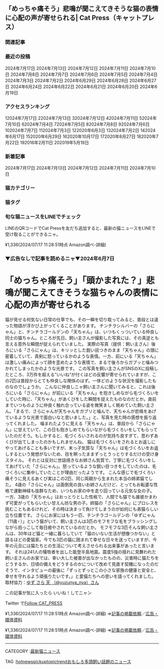 「めっちゃ痛そう」悲鳴が聞こえてきそうな猫の表情に心配の声が寄せられる| Cat Press（キャットプレス）
---

### 関連記事

### 最近の投稿
2024年7月17日
2024年7月13日
2024年7月12日
2024年7月11日
2024年7月10日
2024年7月8日
2024年7月7日
2024年7月6日
2024年7月5日
2024年7月4日
2024年7月3日
2024年7月2日
2024年6月29日
2024年6月28日
2024年6月27日
2024年6月24日
2024年6月22日
2024年6月21日
2024年6月20日
2024年6月19日

### アクセスランキング
12024年7月17日
22024年7月13日
32024年7月12日
42024年7月11日
52024年7月10日
62024年7月4日
72024年7月5日
82024年7月8日
92024年7月6日
102024年7月7日
112024年7月3日
122020年6月3日
132024年7月2日
142024年6月17日
152020年6月29日
162020年10月17日
172020年8月27日
182020年7月22日
192016年2月11日
202019年5月19日

### 新着記事
2024年7月17日
2024年7月13日
2024年7月12日
2024年7月11日
2024年7月10日

### 猫カテゴリー

### 猫タグ

### 旬な猫ニュースをLINEでチェック

LINEのQRコードでCat Pressを友だち追加すると、最新の猫ニュースをLINEで受け取ることができるニャ。



¥1,336(2024/07/17 11:28:51時点 Amazon調べ-詳細)

### ▼広告なしで記事を読めるニャ▼2024年6月7日

# 「めっちゃ痛そう」「頭かまれた？」悲鳴が聞こえてきそうな猫ちゃんの表情に心配の声が寄せられる
猫が見せる何気ない日常の仕草でも、その一瞬を切り取ってみると、普段とは違った物語が浮かび上がってくることがあります。
チンチラシルバーの「さらにゃん」と、チンチラゴールデンの「天ちゃん」は、いつもくっついている仲良し同士の猫ちゃん。ところが先日、飼い主さんが撮影した写真には、その真逆とも言える意外な瞬間が捉えられていました。
実際の写真（提供：飼い主さん）後ろにいる「さらにゃん」は、キリッとした鋭い目つきのまま「天ちゃん」の頭に密着していて、真剣に怒っているかのような表情。一方、前にいる「天ちゃん」は激しい痛みによって顔を歪めたような表情で、まるで後ろからガブッと噛みつかれてしまったかのような光景です。
この写真を飼い主さんがSNSのXに投稿したところ、3万件を超える”いいね”が付くほどの反響が寄せられていますが、この2匹は普段からとても仲良しな関係のはず。一体どのような状況を撮影したものなのでしょうか。
こんなに仲良しニャ飼い主さんに聞いてみると、これは後ろにいる「さらにゃん」が前にいる「天ちゃん」を抱きしめながら毛づくろいをしていた時に、「天ちゃん」があくびをした瞬間を捉えたものなのだとか。直前までいつものように仲良く触れ合っている姿を微笑ましく眺めていた飼い主さん。「まるで、さらにゃんが天ちゃんをガブリと噛んで、天ちゃんが悲鳴をあげているような光景で面白いなと思いました。」と、写真を見た時の感想を振り返ってくれました。
噛まれたように見える「天ちゃん」は、普段から「さらにゃん」に甘えていて、この日も抱きしめてもらいながら毛づくろいをしてもらっていたのだそう。もしかすると、毛づくろいされるのが気持ち良すぎて、思わずあくびが出てしまったのかもしれませんね。
猫は毛づくろいをされるとお返しにやってあげることも多いですが、末っ子気質な「天ちゃん」は毛づくろいをお返しするという発想がないため、目を瞑ったままずっとうっとりするだけの受け身スタイル。
それとは反対に世話焼きなお姉さん気質で、丁寧に毛づくろいをしてあげていた「さらにゃん」。怒っているような鋭い目つきをしていたのは、毛づくろいに集中していたことが理由だったようです。
こんな感じで毛づくろい痛そうに見えるあくび実はこの2匹、同じ両親から生まれた本当の姉弟猫でした。
4歳の「さらにゃん」は面倒見の良いお姉さんだけど、とってもお転婆な性格で運動神経も抜群なため、いつもお家の中を走り回っている元気な女の子。
一方、3歳の「天ちゃん」はおっとりとした性格で、人間でも猫でも誰彼かまわず可愛がってもらいたい甘えん坊な男の子。姉猫の「さらにゃん」にプロレスを挑むこともあるけれど、その時は決まって負けてしまうのが如何にも弟猫らしい立ち位置です。
さらにお家にはもう一匹、チンチラゴールデンの「ゆずにゃん（11歳♀）」という猫がいて、飼い主さんは3匹のモフモフな毛をブラッシングしながら抱っこして毎日癒やされているのだとか。
モフモフな3匹そんな飼い主さんは、30年ほど猫と一緒に暮らしていて「猫のいない生活が想像つかない」と語るほどの愛猫家。今でも3匹の猫に囲まれて幸せな日々を送っていますが、今年の元旦には猫たちとの生活について考えさせられる出来事があったと言います。
それは241人の犠牲者を出した能登半島地震。震度5強の揺れに見舞われた飼い主さんのお家では、幸い大した被害が出なかったものの、災害時に猫たちをどうするか、日頃の備えをどうするのかについて改めて見直す契機になったのだそうで、インタビューの最後に「ずっとずっとこの小さな家族の健康と安全と、幸せを守れるよう頑張りたいです。」と愛猫たちへの思いを語ってくれました。
取材協力：[ゆず さら 天 （@yuzunya_nya）さん](https://x.com/yuzunya_nya)

この記事が気に入ったら
いいね！してニャン

Twitter で[Follow CAT_PRESS](https://twitter.com/CAT_PRESS)

¥1,336(2024/07/17 11:28:51時点 Amazon調べ-詳細)
⇒[記事の掲載依頼](https://cat-press.com/contact/publication-request?iref=publication_request_article_end)／[広告・媒体資料](https://cat-press.com/contact/ad?iref=contact_ad_article_end)

¥1,336(2024/07/17 11:28:51時点 Amazon調べ-詳細)
⇒[記事の掲載依頼](https://cat-press.com/contact/publication-request?iref=publication_request_article_end)／[広告・媒体資料](https://cat-press.com/contact/ad?iref=contact_ad_article_end)

---
CATEGORY :[最新猫ニュース](https://cat-press.com/category/cat-news)

TAG :[hot](https://cat-press.com/tag/hot)[news](https://cat-press.com/tag/news)[pickup](https://cat-press.com/tag/pickup)[topic](https://cat-press.com/tag/topic)[trend](https://cat-press.com/tag/trend)[おもしろ](https://cat-press.com/tag/funny)[多頭飼い](https://cat-press.com/tag/multiple)[話題のニュース](https://cat-press.com/tag/hot-news)